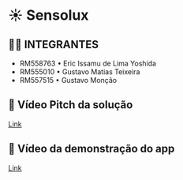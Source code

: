 # ☀ Sensolux

## 👨‍💻 INTEGRANTES
- RM558763 • Eric Issamu de Lima Yoshida
- RM555010 • Gustavo Matias Teixeira
- RM557515 • Gustavo Monção

## 💬 Vídeo Pitch da solução
[Link](https://youtu.be/WJmfimRwF8w)

## 💬 Vídeo da demonstração do app

[Link]([https://youtu.be/WJmfimRwF8w](https://www.youtube.com/playlist?list=PLsjNwOw0FQHs3V-1y2sqQyshLFREi9tOE))
